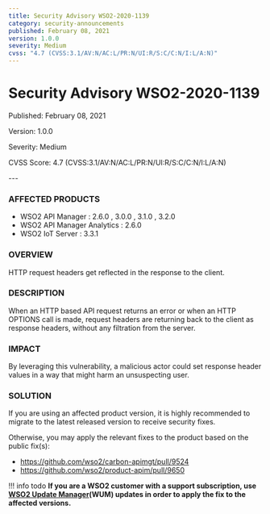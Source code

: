 ```yaml
---
title: Security Advisory WSO2-2020-1139
category: security-announcements
published: February 08, 2021
version: 1.0.0
severity: Medium
cvss: "4.7 (CVSS:3.1/AV:N/AC:L/PR:N/UI:R/S:C/C:N/I:L/A:N)"
---
```


# Security Advisory WSO2-2020-1139

<p class="doc-info">Published: February 08, 2021</p>
<p class="doc-info">Version: 1.0.0</p>
<p class="doc-info">Severity: Medium</p>
<p class="doc-info">CVSS Score: 4.7 (CVSS:3.1/AV:N/AC:L/PR:N/UI:R/S:C/C:N/I:L/A:N)</p>
---

### AFFECTED PRODUCTS
* WSO2 API Manager : 2.6.0 , 3.0.0 , 3.1.0 , 3.2.0
* WSO2 API Manager Analytics : 2.6.0 
* WSO2 IoT Server : 3.3.1


### OVERVIEW
HTTP request headers get reflected in the response to the client.


### DESCRIPTION
When an HTTP based API request returns an error or when an HTTP OPTIONS call is made, request headers are returning back to the client as response headers, without any filtration from the server.


### IMPACT
By leveraging this vulnerability, a malicious actor could set response header values in a way that might harm an unsuspecting user.


### SOLUTION
If you are using an affected product version, it is highly recommended to migrate to the latest released version to receive security fixes.

Otherwise, you may apply the relevant fixes to the product based on the public fix(s):

* https://github.com/wso2/carbon-apimgt/pull/9524
* https://github.com/wso2/product-apim/pull/9650


!!! info todo
    **If you are a WSO2 customer with a support subscription, use [WSO2 Update Manager](https://wso2.com/updates/wum)(WUM) updates in order to apply the fix to the affected versions.**
